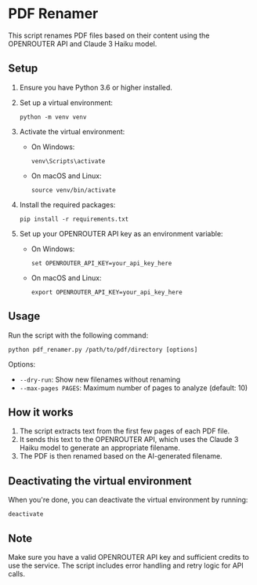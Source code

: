 # PDF Renamer

This script renames PDF files based on their content using the OPENROUTER API and Claude 3 Haiku model.

## Setup

1. Ensure you have Python 3.6 or higher installed.

2. Set up a virtual environment:
   ```
   python -m venv venv
   ```

3. Activate the virtual environment:
   - On Windows:
     ```
     venv\Scripts\activate
     ```
   - On macOS and Linux:
     ```
     source venv/bin/activate
     ```

4. Install the required packages:
   ```
   pip install -r requirements.txt
   ```

5. Set up your OPENROUTER API key as an environment variable:
   - On Windows:
     ```
     set OPENROUTER_API_KEY=your_api_key_here
     ```
   - On macOS and Linux:
     ```
     export OPENROUTER_API_KEY=your_api_key_here
     ```

## Usage

Run the script with the following command:

```
python pdf_renamer.py /path/to/pdf/directory [options]
```

Options:
- `--dry-run`: Show new filenames without renaming
- `--max-pages PAGES`: Maximum number of pages to analyze (default: 10)

## How it works

1. The script extracts text from the first few pages of each PDF file.
2. It sends this text to the OPENROUTER API, which uses the Claude 3 Haiku model to generate an appropriate filename.
3. The PDF is then renamed based on the AI-generated filename.

## Deactivating the virtual environment

When you're done, you can deactivate the virtual environment by running:

```
deactivate
```

## Note

Make sure you have a valid OPENROUTER API key and sufficient credits to use the service. The script includes error handling and retry logic for API calls.

